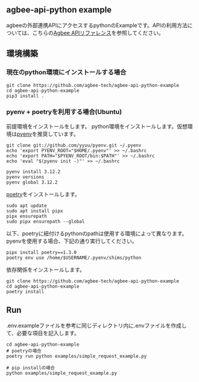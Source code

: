 ## agbee-api-python example
agbeeの外部連携APIにアクセスするpythonのExampleです。APIの利用方法については、こちらの[Agbee APIリファレンス](https://agbee.co.jp/)を参照してください。

## 環境構築
### 現在のpython環境にインストールする場合
```
git clone https://github.com/agbee-tech/agbee-api-python-example
cd agbee-api-python-example
pip3 install .
```

### pyenv + poetryを利用する場合(Ubuntu)
前提環境をインストールをします。
python環境をインストールします。仮想環境は[pyenv](https://github.com/pyenv/pyenv?tab=readme-ov-file#installation)を推奨しています。
```
git clone git://github.com/yyuu/pyenv.git ~/.pyenv
echo 'export PYENV_ROOT="$HOME/.pyenv"' >> ~/.bashrc
echo 'export PATH="$PYENV_ROOT/bin:$PATH"' >> ~/.bashrc
echo 'eval "$(pyenv init -)"' >> ~/.bashrc
```

```
pyenv install 3.12.2
pyenv versions
pyenv global 3.12.2
```

[poetry](https://python-poetry.org/docs/#installing-with-pipx)をインストールします。
```
sudo apt update
sudo apt install pipx
pipx ensurepath
sudo pipx ensurepath --global
```
以下、poetryに紐付けるpythonのpathは使用する環境によって異なります。pyenvを使用する場合、下記の通り実行してください。
```
pipx install poetry==1.3.0
poetry env use /home/$USERNAME/.pyenv/shims/python
```

依存関係をインストールします。
```
git clone https://github.com/agbee-tech/agbee-api-python-example
cd agbee-api-python-example
poetry install
```

## Run
.env.exampleファイルを参考に同じディレクトリ内に.envファイルを作成して、必要な項目を記入します。

```
cd agbee-api-python-example
# poetryの場合
poetry run python examples/simple_request_example.py

# pip installの場合
python examples/simple_request_example.py
```

